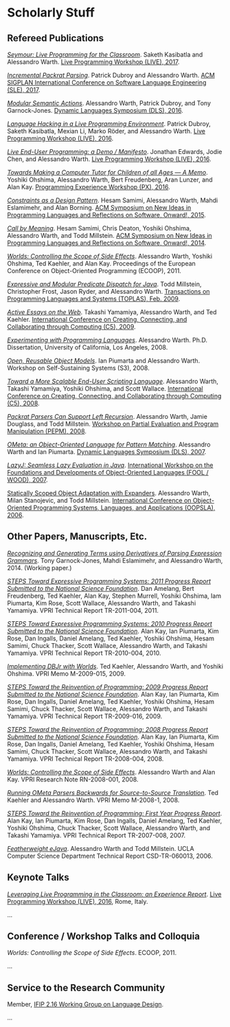 Scholarly Stuff
===============

Refereed Publications
---------------------

[_Seymour: Live Programming for the Classroom_](https://harc.github.io/seymour-live2017/). Saketh Kasibatla and Alessandro Warth. [Live Programming Workshop (LIVE), 2017](https://2017.splashcon.org/track/live-2017).

[_Incremental Packrat Parsing_](https://ohmlang.github.io/pubs/sle2017/incremental-packrat-parsing.pdf). Patrick Dubroy and Alessandro Warth. [ACM
SIGPLAN International Conference on Software Language Engineering (SLE), 2017](http://www.sleconf.org/2017/).

[_Modular Semantic Actions_](https://ohmlang.github.io/pubs/dls2016/modular-semantic-actions.pdf). Alessandro Warth, Patrick Dubroy, and Tony Garnock-Jones.
[Dynamic Languages Symposium (DLS), 2016](http://dynamic-languages-symposium.org/dls-16/).

[_Language Hacking in a Live Programming Environment_](https://ohmlang.github.io/pubs/live2016/). Patrick Dubroy, Saketh Kasibatla,
Mexian Li, Marko Röder, and Alessandro Warth. [Live Programming Workshop (LIVE), 2016](https://2016.ecoop.org/track/LIVE-2016).

[_Live End-User Programming: a Demo / Manifesto_](http://www.chorus-home.org/LIVE16.pdf). Jonathan Edwards, Jodie Chen, and
Alessandro Warth. [Live Programming Workshop (LIVE), 2016](https://2016.ecoop.org/track/LIVE-2016).

[_Towards Making a Computer Tutor for Children of all Ages — A Memo_](http://www.vpri.org/pdf/tr2016002_tutor.pdf). Yoshiki Ohshima, Alessandro Warth, Bert Freudenberg, Aran Lunzer, and Alan Kay. [Programming Experience Workshop (PX), 2016](https://2016.ecoop.org/track/PX-2016).

[_Constraints as a Design Pattern_](papers/constraints-as-design-pattern-onward15.pdf). Hesam Samimi, Alessandro Warth, Mahdi Eslamimehr, and Alan Borning. [ACM Symposium on New Ideas in Programming Languages and Reflections on Software, Onward!, 2015](https://2015.onward-conference.org/track/onward2015-papers).

[_Call by Meaning_](papers/call-by-meaning-onward14.pdf). Hesam Samimi, Chris Deaton, Yoshiki Ohshima, Alessandro Warth, and Todd Millstein. [ACM Symposium on New Ideas in Programming Languages and Reflections on Software, Onward!, 2014](https://2014.onward-conference.org/track/onward2014-papers).

[_Worlds: Controlling the Scope of Side Effects_](http://www.vpri.org/pdf/tr2011001_final_worlds.pdf). Alessandro Warth, Yoshiki Ohshima, Ted Kaehler, and Alan Kay. Proceedings of the European Conference on Object-Oriented Programming (ECOOP), 2011.

[_Expressive and Modular Predicate Dispatch for Java_](http://web.cs.ucla.edu/~todd/research/toplas09.pdf). Todd Millstein, Christopher Frost, Jason Ryder, and Alessandro Warth. [Transactions on Programming Languages and Systems (TOPLAS), Feb. 2009](http://toplas.acm.org/archive.cfm?id=1462166).

[_Active Essays on the Web_](http://www.vpri.org/pdf/tr2009002_active_essays.pdf). Takashi Yamamiya, Alessandro Warth, and Ted Kaehler. [International Conference on Creating, Connecting, and Collaborating through Computing (C5), 2009](http://www.cm.is.ritsumei.ac.jp/c5-09/).

[_Experimenting with Programming Languages_](papers/dissertation.pdf). Alessandro Warth. Ph.D. Dissertation, University of California, Los Angeles, 2008.

[_Open, Reusable Object Models_](http://www.vpri.org/pdf/tr2006003a_objmod.pdf). Ian Piumarta and Alessandro Warth. Workshop on Self-Sustaining Systems (S3), 2008.

[_Toward a More Scalable End-User Scripting Language_](http://www.vpri.org/pdf/tr2008001_scaleLang.pdf). Alessandro Warth, Takashi Yamamiya, Yoshiki Ohshima, and Scott Wallace. [International Conference on Creating, Connecting, and Collaborating through Computing (C5), 2008](http://www.cm.is.ritsumei.ac.jp/c5-08/).

[_Packrat Parsers Can Support Left Recursion_](http://www.vpri.org/pdf/tr2007002_packrat.pdf). Alessandro Warth, Jamie Douglass, and Todd Millstein. [Workshop on Partial Evaluation and Program Manipulation (PEPM), 2008](http://program-transformation.org/PEPM08/WebHome).

[_OMeta: an Object-Oriented Language for Pattern Matching_](http://www.vpri.org/pdf/tr2007003_ometa.pdf). Alessandro Warth and Ian Piumarta. [Dynamic Languages Symposium (DLS), 2007](http://dynamic-languages-symposium.org/dls-07/).

[_LazyJ: Seamless Lazy Evaluation in Java_](http://foolwood07.cs.uchicago.edu/program/warth.pdf). [International Workshop on the Foundations and Developments of Object-Oriented Languages (FOOL / WOOD), 2007](http://foolwood07.cs.uchicago.edu/).

[Statically Scoped Object Adaptation with Expanders](http://web.cs.ucla.edu/~todd/research/oopsla06a.pdf). Alessandro Warth, Milan Stanojevic, and Todd Millstein. [International Conference on Object-Oriented Programming Systems, Languages, and Applications (OOPSLA), 2006](http://www.oopsla.org/2006/program.html).

Other Papers, Manuscripts, Etc.
-------------------------------

[_Recognizing and Generating Terms using Derivatives of Parsing Expression Grammars_](papers/derivatives-of-pegs.pdf). Tony Garnock-Jones, Mahdi Eslamimehr, and Alessandro Warth, 2014. (Working paper.)

[_STEPS Toward Expressive Programming Systems: 2011 Progress Report Submitted to the National Science Foundation_](http://www.vpri.org/pdf/tr2011004_steps11.pdf). Dan Amelang, Bert Freudenberg, Ted Kaehler, Alan Kay, Stephen Murrell, Yoshiki Ohshima, Iam Piumarta, Kim Rose, Scott Wallace, Alessandro Warth, and Takashi Yamamiya. VPRI Technical Report TR-2011-004, 2011.

[_STEPS Toward Expressive Programming Systems: 2010 Progress Report Submitted to the National Science Foundation_](http://www.vpri.org/pdf/tr2010004_steps10.pdf). Alan Kay, Ian Piumarta, Kim Rose, Dan Ingalls, Daniel Amelang, Ted Kaehler, Yoshiki Ohshima, Hesam Samimi, Chuck Thacker, Scott Wallace, Alessandro Warth, and Takashi Yamamiya. VPRI Technical Report TR-2010-004, 2010.

[_Implementing DBJr with Worlds_](http://www.vpri.org/pdf/m2009015_DBjr.pdf). Ted Kaehler, Alessandro Warth, and Yoshiki Ohshima. VPRI Memo M-2009-015, 2009.

[_STEPS Toward the Reinvention of Programming: 2009 Progress Report Submitted to the National Science Foundation_](http://www.vpri.org/pdf/tr2009016_steps09.pdf). Alan Kay, Ian Piumarta, Kim Rose, Dan Ingalls, Daniel Amelang, Ted Kaehler, Yoshiki Ohshima, Hesam Samimi, Chuck Thacker, Scott Wallace, Alessandro Warth, and Takashi Yamamiya. VPRI Technical Report TR-2009-016, 2009.

[_STEPS Toward the Reinvention of Programming: 2008 Progress Report Submitted to the National Science Foundation_](http://www.vpri.org/pdf/tr2008004_steps08.pdf). Alan Kay, Ian Piumarta, Kim Rose, Dan Ingalls, Daniel Amelang, Ted Kaehler, Yoshiki Ohshima, Hesam Samimi, Chuck Thacker, Scott Wallace, Alessandro Warth, and Takashi Yamamiya. VPRI Technical Report TR-2008-004, 2008.

[_Worlds: Controlling the Scope of Side Effects_](http://www.vpri.org/pdf/rn2008001_worlds.pdf). Alessandro Warth and Alan Kay. VPRI Research Note RN-2008-001, 2008.

[_Running OMeta Parsers Backwards for Source-to-Source Translation_](http://www.vpri.org/pdf/m2008001_parseback.pdf). Ted Kaehler and Alessandro Warth. VPRI Memo M-2008-1, 2008.

[_STEPS Toward the Reinvention of Programming: First Year Progress Report_](http://www.vpri.org/pdf/tr2007008_steps.pdf). Alan Kay, Ian Piumarta, Kim Rose, Dan Ingalls, Daniel Amelang, Ted Kaehler, Yoshiki Ohshima, Chuck Thacker, Scott Wallace, Alessandro Warth, and Takashi Yamamiya. VPRI Technical Report TR-2007-008, 2007.

[_Featherweight eJava_](ftp://ftp.cs.ucla.edu/tech-report/2006-reports/060013.pdf). Alessandro Warth and Todd Millstein. UCLA Computer Science Department Technical Report CSD-TR-060013, 2006.

Keynote Talks
-------------

[_Leveraging Live Programming in the Classroom: an Experience Report_](papers/live2016-slides.pdf). [Live Programming Workshop (LIVE), 2016](https://2016.ecoop.org/track/LIVE-2016), Rome, Italy.

...

Conference / Workshop Talks and Colloquia
-----------------------------------------

_Worlds: Controlling the Scope of Side Effects_. ECOOP, 2011.

...

Service to the Research Community
---------------------------------

Member, [IFIP 2.16 Working Group on Language Design](http://program-transformation.org/WGLD/).

...
